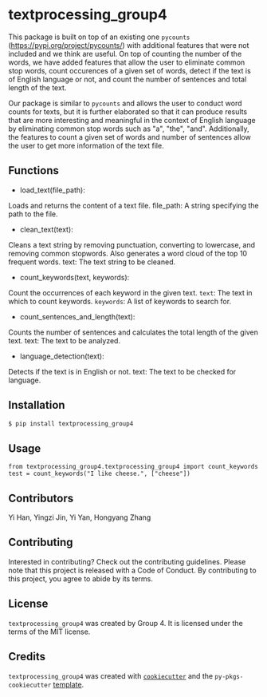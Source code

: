 # textprocessing_group4

This package is built on top of an existing one `pycounts` (https://pypi.org/project/pycounts/) with additional features that were not included and we think are useful. On top of counting the number of the words, we have added features that allow the user to eliminate common stop words, count occurences of a given set of words, detect if the text is of English language or not, and count the number of sentences and total length of the text.

Our package is similar to `pycounts` and allows the user to conduct word counts for texts, but it is further elaborated so that it can produce results that are more interesting and meaningful in the context of English language by eliminating common stop words such as "a", "the", "and". Additionally, the features to count a given set of words and number of sentences allow the user to get more information of the text file.

## Functions
- load_text(file_path):

Loads and returns the content of a text file.
file_path: A string specifying the path to the file.

- clean_text(text):

Cleans a text string by removing punctuation, converting to lowercase, and removing common stopwords. Also generates a word cloud of the top 10 frequent words.
text: The text string to be cleaned.

- count_keywords(text, keywords):

Count the occurrences of each keyword in the given text.
`text`: The text in which to count keywords. 
`keywords`: A list of keywords to search for.

- count_sentences_and_length(text):

Counts the number of sentences and calculates the total length of the given text.
text: The text to be analyzed.

- language_detection(text):

Detects if the text is in English or not.
text: The text to be checked for language.

## Installation

```bash
$ pip install textprocessing_group4
```

## Usage

```
from textprocessing_group4.textprocessing_group4 import count_keywords
test = count_keywords("I like cheese.", ["cheese"])
```

## Contributors
Yi Han, Yingzi Jin, Yi Yan, Hongyang Zhang

## Contributing

Interested in contributing? Check out the contributing guidelines. Please note that this project is released with a Code of Conduct. By contributing to this project, you agree to abide by its terms.

## License

`textprocessing_group4` was created by Group 4. It is licensed under the terms of the MIT license.

## Credits

`textprocessing_group4` was created with [`cookiecutter`](https://cookiecutter.readthedocs.io/en/latest/) and the `py-pkgs-cookiecutter` [template](https://github.com/py-pkgs/py-pkgs-cookiecutter).
